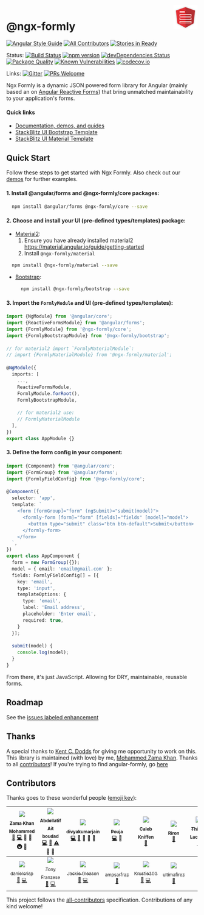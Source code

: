 <img src="https://raw.githubusercontent.com/formly-js/angular-formly/master/other/logo/angular-formly-logo-64px.png" alt="angular-formly logo" title="angular-formly" align="right" width="64" height="64" />

# @ngx-formly
[![Angular Style Guide](https://mgechev.github.io/angular2-style-guide/images/badge.svg)](https://angular.io/styleguide)
[![All Contributors](https://img.shields.io/badge/all_contributors-13-orange.svg?style=flat-square)](#contributors)
[![Stories in Ready](https://badge.waffle.io/formly-js/ngx-formly.png?label=ready&title=Ready)](https://waffle.io/formly-js/ngx-formly)

Status:
[![Build Status](https://travis-ci.org/formly-js/ngx-formly.svg?branch=master)](https://travis-ci.org/formly-js/ngx-formly)
[![npm version](https://badge.fury.io/js/%40ngx-formly%2Fcore.svg)](https://badge.fury.io/js/%40ngx-formly%2Fcore)
[![devDependencies Status](https://david-dm.org/formly-js/ng-formly/dev-status.svg)](https://david-dm.org/formly-js/ng-formly?type=dev)
[![Package Quality](http://npm.packagequality.com/shield/ng-formly.png)](http://packagequality.com/#?package=ng-formly)
[![Known Vulnerabilities](https://snyk.io/test/github/formly-js/ng-formly/badge.svg)](https://snyk.io/test/github/formly-js/ng-formly)
[![codecov.io](http://codecov.io/github/formly-js/ng-formly/coverage.svg?branch=master)](http://codecov.io/github/formly-js/ng-formly?branch=master)

Links:
[![Gitter](https://badges.gitter.im/formly-js/angular2-formly.svg)](https://gitter.im/formly-js/angular2-formly?utm_source=badge&utm_medium=badge&utm_campaign=pr-badge)
[![PRs Welcome](https://img.shields.io/badge/PRs-welcome-brightgreen.svg?style=flat-square)](http://makeapullrequest.com)

Ngx Formly is a dynamic JSON powered form library for Angular (mainly based an on [Angular Reactive Forms](https://angular.io/guide/reactive-forms)) that bring unmatched maintainability to your application's forms.

#### Quick links
* [Documentation, demos, and guides](https://formly-js.github.io/ngx-formly)
* [StackBlitz UI Bootstrap Template](https://stackblitz.com/edit/ngx-formly-ui-bootstrap)
* [StackBlitz UI Material Template](https://stackblitz.com/edit/ngx-formly-ui-material)

## Quick Start

Follow these steps to get started with Ngx Formly. Also check out our [demos](https://formly-js.github.io/ngx-formly) for further examples.

#### 1. Install @angular/forms and @ngx-formly/core packages:
```bash
  npm install @angular/forms @ngx-formly/core --save
```

#### 2. Choose and install your UI (pre-defined types/templates) package:

- [Material2](https://github.com/angular/material2):
  1. Ensure you have already installed material2 https://material.angular.io/guide/getting-started
  2. Install `@ngx-formly/material`
```bash
  npm install @ngx-formly/material --save
```

- [Bootstrap](https://getbootstrap.com):
  ```bash
    npm install @ngx-formly/bootstrap --save
  ```

#### 3. Import the `FormlyModule` and UI (pre-defined types/templates):

```typescript
import {NgModule} from '@angular/core';
import {ReactiveFormsModule} from '@angular/forms';
import {FormlyModule} from '@ngx-formly/core';
import {FormlyBootstrapModule} from '@ngx-formly/bootstrap';

// for material2 import `FormlyMaterialModule`:
// import {FormlyMaterialModule} from '@ngx-formly/material';

@NgModule({
  imports: [
    ...,
    ReactiveFormsModule,
    FormlyModule.forRoot(),
    FormlyBootstrapModule,

    // for material2 use:
    // FormlyMaterialModule
  ],
})
export class AppModule {}
```

#### 3. Define the form config in your component:

```typescript
import {Component} from '@angular/core';
import {FormGroup} from '@angular/forms';
import {FormlyFieldConfig} from '@ngx-formly/core';

@Component({
  selector: 'app',
  template: `
    <form [formGroup]="form" (ngSubmit)="submit(model)">
      <formly-form [form]="form" [fields]="fields" [model]="model">
        <button type="submit" class="btn btn-default">Submit</button>
      </formly-form>
    </form>
  `,
})
export class AppComponent {
  form = new FormGroup({});
  model = { email: 'email@gmail.com' };
  fields: FormlyFieldConfig[] = [{
    key: 'email',
    type: 'input',
    templateOptions: {
      type: 'email',
      label: 'Email address',
      placeholder: 'Enter email',
      required: true,
    }
  }];

  submit(model) {
    console.log(model);
  }
}
```

From there, it's just JavaScript. Allowing for DRY, maintainable, reusable forms.

## Roadmap

See the [issues labeled enhancement](https://github.com/formly-js/angular2-formly/labels/enhancement)

## Thanks

A special thanks to [Kent C. Dodds](https://twitter.com/kentcdodds) for giving me opportunity to work on this.
This library is maintained (with love) by me, [Mohammed Zama Khan](https://twitter.com/mohamedzamakhan).
Thanks to all [contributors](https://github.com/formly-js/angular2-formly/graphs/contributors)!
If you're trying to find angular-formly, go [here](https://github.com/formly-js/angular-formly)

## Contributors

Thanks goes to these wonderful people ([emoji key](https://github.com/kentcdodds/all-contributors#emoji-key)):

<!-- ALL-CONTRIBUTORS-LIST:START - Do not remove or modify this section -->
| [<img src="https://avatars.githubusercontent.com/u/2327532?v=3" width="100px;"/><br /><sub>Zama Khan Mohammed</sub>](https://www.linkedin.com/in/mohammedzamakhan)<br />[📖](https://github.com/formly-js/ng-formly/commits?author=mohammedzamakhan) [💻](https://github.com/formly-js/ng-formly/commits?author=mohammedzamakhan) 👀 💁 🚇 🔧 | [<img src="https://avatars.githubusercontent.com/u/1753742?v=3" width="100px;"/><br /><sub>Abdellatif Ait boudad</sub>](https://github.com/aitboudad)<br />[💻](https://github.com/formly-js/ng-formly/commits?author=aitboudad) [📖](https://github.com/formly-js/ng-formly/commits?author=aitboudad) [⚠️](https://github.com/formly-js/ng-formly/commits?author=aitboudad) 👀 💁 | [<img src="https://avatars.githubusercontent.com/u/2039134?v=3" width="100px;"/><br /><sub>divyakumarjain</sub>](https://github.com/divyakumarjain)<br />[💻](https://github.com/formly-js/ng-formly/commits?author=divyakumarjain) [📖](https://github.com/formly-js/ng-formly/commits?author=divyakumarjain) 🔌 👀 💁 | [<img src="https://avatars.githubusercontent.com/u/2385144?v=3" width="100px;"/><br /><sub>Pouja</sub>](https://github.com/Pouja)<br />[💻](https://github.com/formly-js/ng-formly/commits?author=Pouja) 👀 | [<img src="https://avatars.githubusercontent.com/u/464895?v=3" width="100px;"/><br /><sub>Caleb Kniffen</sub>](http://twitter.com/ckniffty)<br />[🐛](https://github.com/formly-js/ng-formly/issues?q=author%3Ackniffen) | [<img src="https://avatars.githubusercontent.com/u/5145523?v=3" width="100px;"/><br /><sub>Riron</sub>](https://github.com/Riron)<br />[🐛](https://github.com/formly-js/ng-formly/issues?q=author%3ARiron) | [<img src="https://avatars.githubusercontent.com/u/645187?v=3" width="100px;"/><br /><sub>Thiago Lacerda</sub>](https://github.com/thiagogjt)<br />[🐛](https://github.com/formly-js/ng-formly/issues?q=author%3Athiagogjt) |
| :---: | :---: | :---: | :---: | :---: | :---: | :---: |
| [<img src="https://avatars.githubusercontent.com/u/1104814?v=3" width="100px;"/><br /><sub>danielcrisp</sub>](https://github.com/danielcrisp)<br />[🐛](https://github.com/formly-js/ng-formly/issues?q=author%3Adanielcrisp) [💻](https://github.com/formly-js/ng-formly/commits?author=danielcrisp) | [<img src="https://avatars.githubusercontent.com/u/7455769?v=3" width="100px;"/><br /><sub>Tony Franzese</sub>](https://github.com/franzeal)<br />[🐛](https://github.com/formly-js/ng-formly/issues?q=author%3Afranzeal) [💻](https://github.com/formly-js/ng-formly/commits?author=franzeal) | [<img src="https://avatars.githubusercontent.com/u/1319151?v=3" width="100px;"/><br /><sub>Jackie Gleason</sub>](http://JackieRGleason.com)<br />[🐛](https://github.com/formly-js/ng-formly/issues?q=author%3Ajrgleason) [💻](https://github.com/formly-js/ng-formly/commits?author=jrgleason) | [<img src="https://avatars.githubusercontent.com/u/23452573?v=3" width="100px;"/><br /><sub>ampsarfraz</sub>](https://github.com/ampsarfraz)<br />[🐛](https://github.com/formly-js/ng-formly/issues?q=author%3Aampsarfraz) | [<img src="https://avatars.githubusercontent.com/u/1636728?v=3" width="100px;"/><br /><sub>Krustie101</sub>](https://github.com/Krustie101)<br />[🐛](https://github.com/formly-js/ng-formly/issues?q=author%3AKrustie101) [💻](https://github.com/formly-js/ng-formly/commits?author=Krustie101) | [<img src="https://avatars.githubusercontent.com/u/21162369?v=3" width="100px;"/><br /><sub>ultimafirez</sub>](https://github.com/ultimafirez)<br />[🐛](https://github.com/formly-js/ng-formly/issues?q=author%3Aultimafirez) |
<!-- ALL-CONTRIBUTORS-LIST:END -->

This project follows the [all-contributors](https://github.com/kentcdodds/all-contributors) specification. Contributions of any kind welcome!
